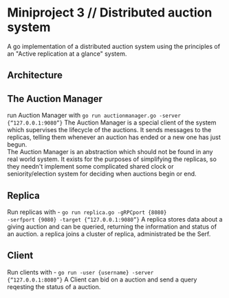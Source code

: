 # Miniproject 3 // Distributed auction system
A go implementation of a distributed auction system using the principles of an "Active replication at a glance" system.

## Architecture

## The Auction Manager
run Auction Manager with <code>go run auctionmanager.go -server {“127.0.0.1:9080”}</code>
The Auction Manager is a special client of the system which supervises the lifecycle of the auctions. It sends messages to the replicas, telling them whenever an auction has ended or a new one has just begun.  
The Auction Manager is an abstraction which should not be found in any real world system. It exists for the purposes of simplifying the replicas, so they needn't implement some complicated shared clock or seniority/election system for deciding when auctions begin or end.

## Replica
Run replicas with - <code>go run replica.go -gRPCport {8080} -serfport {9080} -target {“127.0.0.1:9080”}</code>
A replica stores data about a giving auction and can be queried, returning the information and status of an auction.
a replica joins a cluster of replica, administrated be the Serf.

## Client 
Run clients with - <code>go run -user {username} -server {“127.0.0.1:8080”}</code>
A Client can bid on a auction and send a query reqesting the status of a auction. 